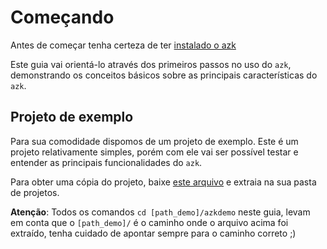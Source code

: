 # Começando

Antes de começar tenha certeza de ter [instalado o azk](../instalacao/README.md)

Este guia vai orientá-lo através dos primeiros passos no uso do `azk`, demonstrando os conceitos básicos sobre as principais características do `azk`.

## Projeto de exemplo

Para sua comodidade dispomos de um projeto de exemplo. Este é um projeto relativamente simples, porém com ele vai ser possível testar e entender as principais funcionalidades do `azk`.

Para obter uma cópia do projeto, baixe [este arquivo](https://github.com/azukiapp-samples/node-example/archive/master.zip) e extraia na sua pasta de projetos.

**Atenção**: Todos os comandos `cd [path_demo]/azkdemo` neste guia, levam em conta que o `[path_demo]/` é o caminho onde o arquivo acima foi extraído, tenha cuidado de apontar sempre para o caminho correto ;)
